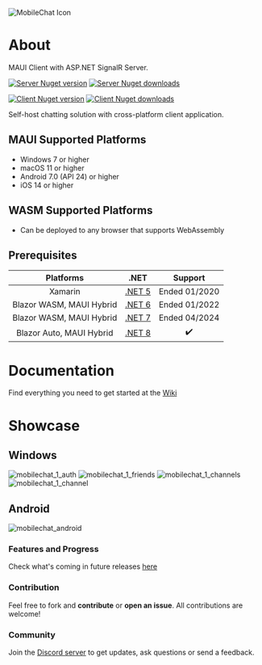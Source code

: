 ![MobileChat Icon](docs/icon.png)

# About
MAUI Client with ASP.NET SignalR Server.

[![Server Nuget version](https://img.shields.io/nuget/v/jihadkhawaja.chat.server?color=776be7&label=server%20nuget%20version&logo=nuget&style=flat-square)](https://www.nuget.org/packages/jihadkhawaja.chat.server/)
[![Server Nuget downloads](https://img.shields.io/nuget/dt/jihadkhawaja.chat.server?color=776be7&label=server%20nuget%20downloads&logo=nuget&style=flat-square)](https://www.nuget.org/packages/jihadkhawaja.chat.server/)

[![Client Nuget version](https://img.shields.io/nuget/v/jihadkhawaja.chat.client?color=776be7&label=client%20nuget%20version&logo=nuget&style=flat-square)](https://www.nuget.org/packages/jihadkhawaja.chat.client/)
[![Client Nuget downloads](https://img.shields.io/nuget/dt/jihadkhawaja.chat.client?color=776be7&label=client%20nuget%20downloads&logo=nuget&style=flat-square)](https://www.nuget.org/packages/jihadkhawaja.chat.client/)

Self-host chatting solution with cross-platform client application.

## MAUI Supported Platforms
- Windows 7 or higher
- macOS 11 or higher
- Android 7.0 (API 24) or higher
- iOS 14 or higher

## WASM Supported Platforms
- Can be deployed to any browser that supports WebAssembly

## Prerequisites
| Platforms | .NET | Support |
| :---: | :---: | :---: |
| Xamarin | [.NET 5](https://dotnet.microsoft.com/download/dotnet/5.0) | Ended 01/2020 |
| Blazor WASM, MAUI Hybrid | [.NET 6](https://dotnet.microsoft.com/download/dotnet/6.0) | Ended 01/2022 |
| Blazor WASM, MAUI Hybrid | [.NET 7](https://dotnet.microsoft.com/download/dotnet/7.0) | Ended 04/2024 |
| Blazor Auto, MAUI Hybrid | [.NET 8](https://dotnet.microsoft.com/download/dotnet/8.0) | :heavy_check_mark: |

# Documentation
Find everything you need to get started at the [Wiki](https://github.com/jihadkhawaja/MobileChat/wiki)

# Showcase

## Windows
![mobilechat_1_auth](docs/mobilechat_1_auth.png)
![mobilechat_1_friends](docs/mobilechat_1_friends.png)
![mobilechat_1_channels](docs/mobilechat_1_channels.png)
![mobilechat_1_channel](docs/mobilechat_1_channel.png)

## Android
![mobilechat_android](docs/mobilechat_android.png)

### Features and Progress
Check what's coming in future releases [here](https://github.com/users/jihadkhawaja/projects/3)

### Contribution
Feel free to fork and **contribute** or **open an issue**. All contributions are welcome!

### Community
Join the [Discord server](https://discord.gg/9KMAM2RKVC) to get updates, ask questions or send a feedback.
